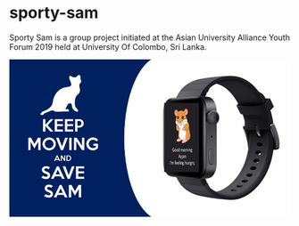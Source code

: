# sporty-sam
Sporty Sam is a group project initiated at the Asian University Alliance Youth Forum 2019 held at University Of Colombo, Sri Lanka.

![1](/presentation/Slide1.jpg)
